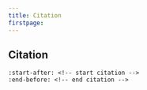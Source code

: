 ```yaml
---
title: Citation
firstpage:
---
```


## Citation

```{include} ../../README.md
:start-after: <!-- start citation -->
:end-before: <!-- end citation -->
```
